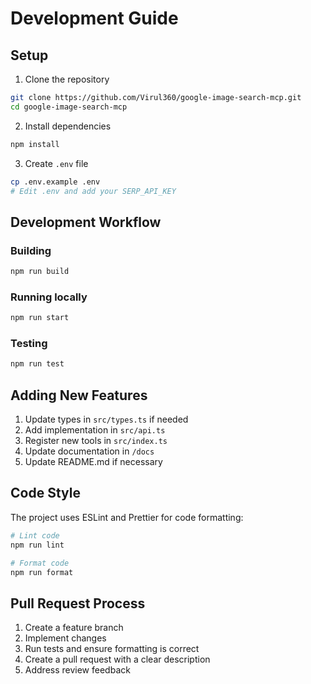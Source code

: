 # Development Guide

## Setup

1. Clone the repository
```bash
git clone https://github.com/Virul360/google-image-search-mcp.git
cd google-image-search-mcp
```

2. Install dependencies
```bash
npm install
```

3. Create `.env` file
```bash
cp .env.example .env
# Edit .env and add your SERP_API_KEY
```

## Development Workflow

### Building
```bash
npm run build
```

### Running locally
```bash
npm run start
```

### Testing
```bash
npm run test
```

## Adding New Features

1. Update types in `src/types.ts` if needed
2. Add implementation in `src/api.ts`
3. Register new tools in `src/index.ts`
4. Update documentation in `/docs`
5. Update README.md if necessary

## Code Style

The project uses ESLint and Prettier for code formatting:

```bash
# Lint code
npm run lint

# Format code
npm run format
```

## Pull Request Process

1. Create a feature branch
2. Implement changes
3. Run tests and ensure formatting is correct
4. Create a pull request with a clear description
5. Address review feedback